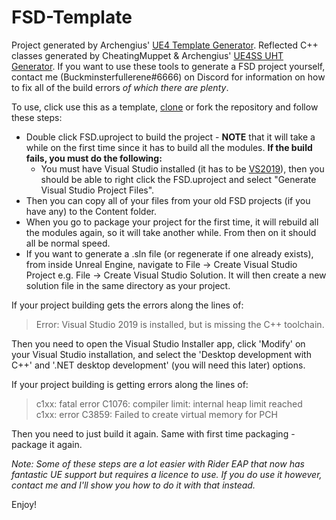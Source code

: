 # FSD-Template

Project generated by Archengius' [UE4 Template Generator](https://github.com/Archengius/UE4GameProjectGenerator). Reflected C++ classes generated by CheatingMuppet & Archengius' [UE4SS UHT Generator](https://github.com/UE4SS/UE4SS). If you want to use these tools to generate a FSD project yourself, contact me (Buckminsterfullerene#6666) on Discord for information on how to fix all of the build errors *of which there are plenty*.

To use, click use this as a template, [clone](https://docs.github.com/en/desktop/contributing-and-collaborating-using-github-desktop/adding-and-cloning-repositories/cloning-and-forking-repositories-from-github-desktop) or fork the repository and follow these steps:
* Double click FSD.uproject to build the project - **NOTE** that it will take a while on the first time since it has to build all the modules. **If the build fails, you must do the following:**
    * You must have Visual Studio installed (it has to be [VS2019](https://visualstudio.microsoft.com/vs/older-downloads/)), then you should be able to right click the FSD.uproject and select "Generate Visual Studio Project Files".
* Then you can copy all of your files from your old FSD projects (if you have any) to the Content folder. 
* When you go to package your project for the first time, it will rebuild all the modules again, so it will take another while. From then on it should all be normal speed.
* If you want to generate a .sln file (or regenerate if one already exists), from inside Unreal Engine, navigate to File -> Create Visual Studio Project e.g. File -> Create Visual Studio Solution. It will then create a new solution file in the same directory as your project.

If your project building gets the errors along the lines of:
> Error: Visual Studio 2019 is installed, but is missing the C++ toolchain.<br>

Then you need to open the Visual Studio Installer app, click 'Modify' on your Visual Studio installation, and select the 'Desktop development with C++' and '.NET desktop development' (you will need this later) options.

If your project building is getting errors along the lines of:
> c1xx: fatal error C1076: compiler limit: internal heap limit reached<br>
> c1xx: error C3859: Failed to create virtual memory for PCH

Then you need to just build it again. Same with first time packaging - package it again.

*Note: Some of these steps are a lot easier with Rider EAP that now has fantastic UE support but requires a licence to use. If you do use it however, contact me and I'll show you how to do it with that instead.*

Enjoy!
